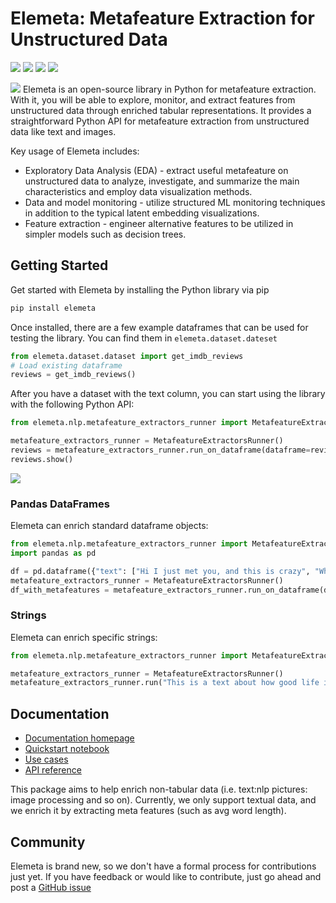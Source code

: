 # Elemeta: Metafeature Extraction for Unstructured Data

[![](https://github.com/superwise-ai/elemeta/workflows/Release/badge.svg?branch=main)](https://github.com/superwise-ai/elemeta/actions/workflows/release.yaml)
[![](https://img.shields.io/pypi/pyversions/elemeta)](https://pypi.org/project/elemeta/)
[![](https://img.shields.io/github/license/superwise-ai/elemeta)](https://github.com/superwise-ai/elemeta/blob/main/LICENSE)
[![](https://img.shields.io/badge/docs-quickstart-orange)](https://docs.elemeta.ai/getting_started.html)

![](./docs/images/elemeta_cover_image_black.png)
Elemeta is an open-source library in Python for metafeature extraction. With it, you will be able to explore, monitor, and extract features from unstructured data through enriched tabular representations. It provides a straightforward Python API for metafeature extraction from unstructured data like text and images.

Key usage of Elemeta includes:

- Exploratory Data Analysis (EDA) - extract useful metafeature on unstructured data to analyze, investigate, and summarize the main characteristics and employ data visualization methods.
- Data and model monitoring - utilize structured ML monitoring techniques in addition to the typical latent embedding visualizations.
- Feature extraction - engineer alternative features to be utilized in simpler models such as decision trees.

## Getting Started

Get started with Elemeta by installing the Python library via pip

```bash
pip install elemeta
```

Once installed, there are a few example dataframes that can be used for testing the library.
You can find them in `elemeta.dataset.dateset`

```python
from elemeta.dataset.dataset import get_imdb_reviews
# Load existing dataframe
reviews = get_imdb_reviews()
```

After you have a dataset with the text column, you can start using the library with the following Python API:

```python
from elemeta.nlp.metafeature_extractors_runner import MetafeatureExtractorsRunner

metafeature_extractors_runner = MetafeatureExtractorsRunner()
reviews = metafeature_extractors_runner.run_on_dataframe(dataframe=reviews, text_column='review')
reviews.show()
```

![](./docs/images/elemeta_reviews.gif)

### Pandas DataFrames

Elemeta can enrich standard dataframe objects:

```python
from elemeta.nlp.metafeature_extractors_runner import MetafeatureExtractorsRunner
import pandas as pd

df = pd.dataframe({"text": ["Hi I just met you, and this is crazy", "What does the fox say?", "I love robots"})
metafeature_extractors_runner = MetafeatureExtractorsRunner()
df_with_metafeatures = metafeature_extractors_runner.run_on_dataframe(dataframe=reviews, text_column="text")
```

### Strings

Elemeta can enrich specific strings:

```python
from elemeta.nlp.metafeature_extractors_runner import MetafeatureExtractorsRunner

metafeature_extractors_runner = MetafeatureExtractorsRunner()
metafeature_extractors_runner.run("This is a text about how good life is :)")
```

## Documentation

- [Documentation homepage](https://docs.elemeta.ai/index.html)
- [Quickstart notebook](https://colab.research.google.com/github/superwise-ai/elemeta/blob/main/docs/notebooks/quick_start.ipynb)
- [Use cases](https://docs.elemeta.ai/use_cases/index.html)
- [API reference](https://docs.elemeta.ai/apidocs.html)

This package aims to help enrich non-tabular data (i.e. text:nlp pictures: image processing and so on).
Currently, we only support textual data, and we enrich it by extracting meta features (such as avg word length).

## Community

Elemeta is brand new, so we don't have a formal process for contributions just yet. If you have feedback or would like to contribute, just go ahead and post a [GitHub issue](https://github.com/superwise-ai/elemeta/issues)
